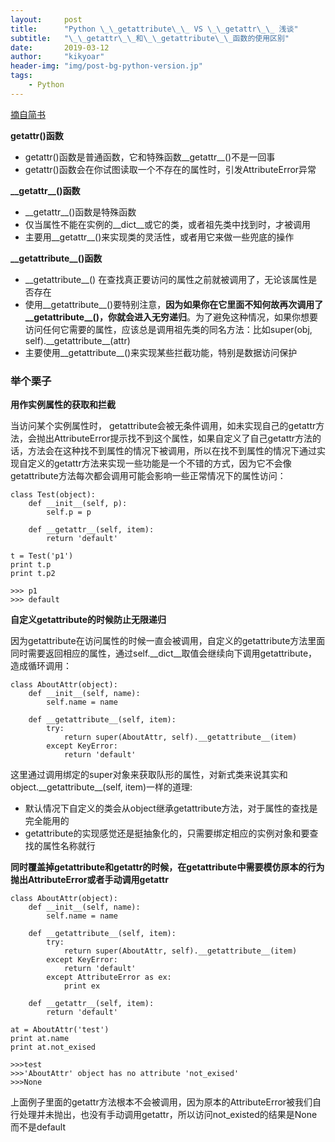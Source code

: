 ```yaml
---
layout:     post
title:      "Python \_\_getattribute\_\_ VS \_\_getattr\_\_ 浅谈"
subtitle:   "\_\_getattr\_\_和\_\_getattribute\_\_函数的使用区别"
date:       2019-03-12
author:     "kikyoar"
header-img: "img/post-bg-python-version.jp"
tags:
    - Python
---  
```


[摘自简书](https://www.jianshu.com/p/885d59db57fc)

**getattr()函数**   

- getattr()函数是普通函数，它和特殊函数\_\_getattr\_\_()不是一回事
- getattr()函数会在你试图读取一个不存在的属性时，引发AttributeError异常  

**\_\_getattr\_\_()函数**  

- \_\_getattr\_\_()函数是特殊函数
- 仅当属性不能在实例的\_\_dict\_\_或它的类，或者祖先类中找到时，才被调用  
- 主要用\_\_getattr\_\_()来实现类的灵活性，或者用它来做一些兜底的操作  

**\_\_getattribute\_\_()函数**  

- \_\_getattribute\_\_() 在查找真正要访问的属性之前就被调用了，无论该属性是否存在  
- 使用\_\_getattribute\_\_()要特别注意，**因为如果你在它里面不知何故再次调用了\_\_getattribute\_\_()，你就会进入无穷递归**。为了避免这种情况，如果你想要访问任何它需要的属性，应该总是调用祖先类的同名方法：比如super(obj, self).\_\_getattribute\_\_(attr)
- 主要使用\_\_getattribute\_\_()来实现某些拦截功能，特别是数据访问保护  


### 举个栗子

**用作实例属性的获取和拦截**  

当访问某个实例属性时， getattribute会被无条件调用，如未实现自己的getattr方法，会抛出AttributeError提示找不到这个属性，如果自定义了自己getattr方法的话，方法会在这种找不到属性的情况下被调用，所以在找不到属性的情况下通过实现自定义的getattr方法来实现一些功能是一个不错的方式，因为它不会像getattribute方法每次都会调用可能会影响一些正常情况下的属性访问：

	class Test(object):
	    def __init__(self, p):
	        self.p = p
	
	    def __getattr__(self, item):
	        return 'default'
	
	t = Test('p1')
	print t.p
	print t.p2
	
	>>> p1
	>>> default

**自定义getattribute的时候防止无限递归**  

因为getattribute在访问属性的时候一直会被调用，自定义的getattribute方法里面同时需要返回相应的属性，通过self.\_\_dict\_\_取值会继续向下调用getattribute，造成循环调用：

	class AboutAttr(object):
	    def __init__(self, name):
	        self.name = name
	
	    def __getattribute__(self, item):
	        try:
	            return super(AboutAttr, self).__getattribute__(item)
	        except KeyError:
	            return 'default'

这里通过调用绑定的super对象来获取队形的属性，对新式类来说其实和object.\_\_getattribute\_\_(self, item)一样的道理:

- 默认情况下自定义的类会从object继承getattribute方法，对于属性的查找是完全能用的
- getattribute的实现感觉还是挺抽象化的，只需要绑定相应的实例对象和要查找的属性名称就行

**同时覆盖掉getattribute和getattr的时候，在getattribute中需要模仿原本的行为抛出AttributeError或者手动调用getattr**  

	class AboutAttr(object):
	    def __init__(self, name):
	        self.name = name
	
	    def __getattribute__(self, item):
	        try:
	            return super(AboutAttr, self).__getattribute__(item)
	        except KeyError:
	            return 'default'
	        except AttributeError as ex:
	            print ex
	
	    def __getattr__(self, item):
	        return 'default'
	
	at = AboutAttr('test')
	print at.name
	print at.not_exised
	
	>>>test
	>>>'AboutAttr' object has no attribute 'not_exised'
	>>>None

上面例子里面的getattr方法根本不会被调用，因为原本的AttributeError被我们自行处理并未抛出，也没有手动调用getattr，所以访问not_existed的结果是None而不是default
